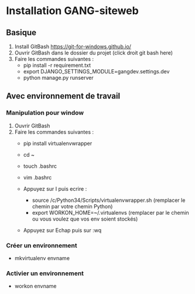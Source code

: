# Installation GANG-siteweb

## Basique

1. Install GitBash https://git-for-windows.github.io/
2. Ouvrir GitBash dans le dossier du projet (click droit git bash here)
3. Faire les commandes suivantes : 
   * pip install -r requirement.txt
   * export DJANGO_SETTINGS_MODULE=gangdev.settings.dev
   * python manage.py runserver

## Avec environnement de travail

### Manipulation pour window

1. Ouvrir GitBash
2. Faire les commandes suivantes :
   * pip install virtualenvwrapper
   * cd ~
   * touch .bashrc
   * vim .bashrc
   * Appuyez sur I puis ecrire :
      * source /c/Python34/Scripts/virtualenvwrapper.sh (remplacer le chemin par votre chemin Python)
      * export WORKON_HOME=~/.virtualenvs (remplacer par le chemin ou vous voulez que vos env soient stockés)
   
   * Appuyez sur Echap puis sur :wq
   
   
### Créer un environnement 
   * mkvirtualenv envname
   
   
### Activier un environnement
   * workon envname
    

